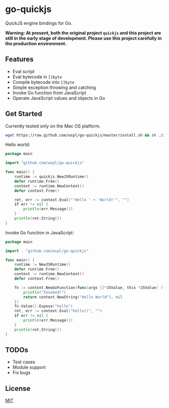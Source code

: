 # go-quickjs
QuickJS engine bindings for Go.

**Warning: At present, both the original project `quickjs` and this project are still in the early stage of development. Please use this project carefully in the production environment.**

## Features
* Eval script
* Eval bytecode in `[]byte`
* Compile bytecode into `[]byte`
* Simple exception throwing and catching
* Invoke Go function from JavaScript
* Operate JavaScript values and objects in Go

## Get Started
Currently tested only on the Mac OS platform.
```bash
wget https://raw.github.com/wspl/go-quickjs/master/install.sh && sh ./install.sh
```
Hello world:
```go
package main

import "github.com/wspl/go-quickjs"

func main() {
	runtime := quickjs.NewJSRuntime()
	defer runtime.Free()
	context := runtime.NewContext()
	defer context.Free()

	ret, err := context.Eval("'Hello ' + 'World!'", "")
	if err != nil {
		println(err.Message())
	}
	println(ret.String())
}
```
Invoke Go function in JavaScript:
```go
package main

import . "github.com/wspl/go-quickjs"

func main() {
	runtime := NewJSRuntime()
	defer runtime.Free()
	context := runtime.NewContext()
	defer context.Free()

	fn := context.NewGoFunction(func(args []*JSValue, this *JSValue) (*JSValue, *JSError) {
		println("Invoked!")
		return context.NewString("Hello World"), nil
	})
	fn.Value().Expose("hello")
	ret, err := context.Eval("hello()", "")
	if err != nil {
		println(err.Message())
	}
	println(ret.String())
}

```

## TODOs
- Test cases
- Module support
- Fix bugs

## License
[MIT](./LICENSE)